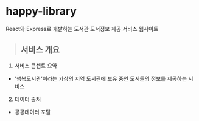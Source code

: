 # happy-library  
 React와 Express로 개발하는 도서관 도서정보 제공 서비스 웹사이트
</br>  

> ## 서비스 개요  
   1. 서비스 콘셉트 요약
   - '행복도서관'이라는 가상의 지역 도서관에 보유 중인 도서들의 정보를 제공하는 서비스
   2. 데이터 출처
   - 공공데이터 포탈

